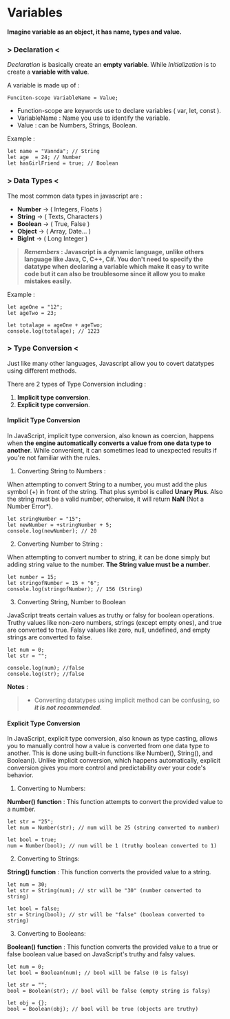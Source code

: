 # Variables

**Imagine variable as an object, it has name, types and value.**

### > Declaration <

*Declaration* is basically create an **empty variable**.
While *Initialization* is to create a **variable with value**.

A variable is made up of :
```
Funciton-scope VariableName = Value;
```
- Function-scope are keywords use to declare variables ( var, let, const ).
- VariableName : Name you use to identify the variable.
- Value : can be Numbers, Strings, Boolean.

Example :
```
let name = "Vannda"; // String
let age  = 24; // Number
let hasGirlFriend = true; // Boolean
```
### > Data Types <

The most common data types in javascript are : 

- **Number** -> ( Integers, Floats ) 
- **String** -> ( Texts, Characters )
- **Boolean** -> ( True, False )
- **Object** -> ( Array, Date... )
- **BigInt** -> ( Long Integer )

>
>***Remembers* : Javascript is a dynamic language, unlike others language like Java, C, C++, C#. You don't need to specify the datatype when declaring a variable which make it easy to write code but it can also be troublesome since it allow you to make mistakes easily.**
>

Example : 
```
let ageOne = "12";
let ageTwo = 23;

let totalage = ageOne + ageTwo;
console.log(totalage); // 1223
```
### > Type Conversion <

Just like many other languages, Javascript allow you to covert datatypes using different methods.

There are 2 types of Type Conversion including : 

1. **Implicit type conversion**.
2. **Explicit type conversion**.

#### **Implicit Type Conversion**
In JavaScript, implicit type conversion, also known as coercion, happens when **the engine automatically converts a value from one data type to another**. While convenient, it can sometimes lead to unexpected results if you're not familiar with the rules.

1. Converting String to Numbers :

When attempting to convert String to a number, you must add the plus symbol (+) in front of the string. That plus symbol is called **Unary Plus**. Also the string must be a valid number, otherwise, it will return **NaN** (Not a Number Error*).

```
let stringNumber = "15";
let newNumber = +stringNumber + 5;
console.log(newNumber); // 20
```

2. Converting Number to String : 

When attempting to convert number to string, it can be done simply but adding string value to the number. **The String value must be a number**.
```
let number = 15;
let stringofNumber = 15 + "6";
console.log(stringofNumber); // 156 (String)
```

3. Converting String, Number to Boolean

JavaScript treats certain values as truthy or falsy for boolean operations. Truthy values like non-zero numbers, strings (except empty ones), and true are converted to true. Falsy values like zero, null, undefined, and empty strings are converted to false.

```
let num = 0;
let str = "";

console.log(num); //false
console.log(str); //false
```

**Notes** : 
>
>- Converting datatypes using implicit method can be confusing, so ***it is not recommended***.
>

#### **Explicit Type Conversion**

In JavaScript, explicit type conversion, also known as type casting, allows you to manually control how a value is converted from one data type to another. This is done using built-in functions like Number(), String(), and Boolean(). Unlike implicit conversion, which happens automatically, explicit conversion gives you more control and predictability over your code's behavior.

1. Converting to Numbers:

**Number() function** : This function attempts to convert the provided value to a number.
```
let str = "25";
let num = Number(str); // num will be 25 (string converted to number)

let bool = true;
num = Number(bool); // num will be 1 (truthy boolean converted to 1)
```

2. Converting to Strings:

**String() function** : This function converts the provided value to a string.
```
let num = 30;
let str = String(num); // str will be "30" (number converted to string)

let bool = false;
str = String(bool); // str will be "false" (boolean converted to string)
```

3. Converting to Booleans:

**Boolean() function** : This function converts the provided value to a true or false boolean value based on JavaScript's truthy and falsy values.
```
let num = 0;
let bool = Boolean(num); // bool will be false (0 is falsy)

let str = "";
bool = Boolean(str); // bool will be false (empty string is falsy)

let obj = {};
bool = Boolean(obj); // bool will be true (objects are truthy)

```
